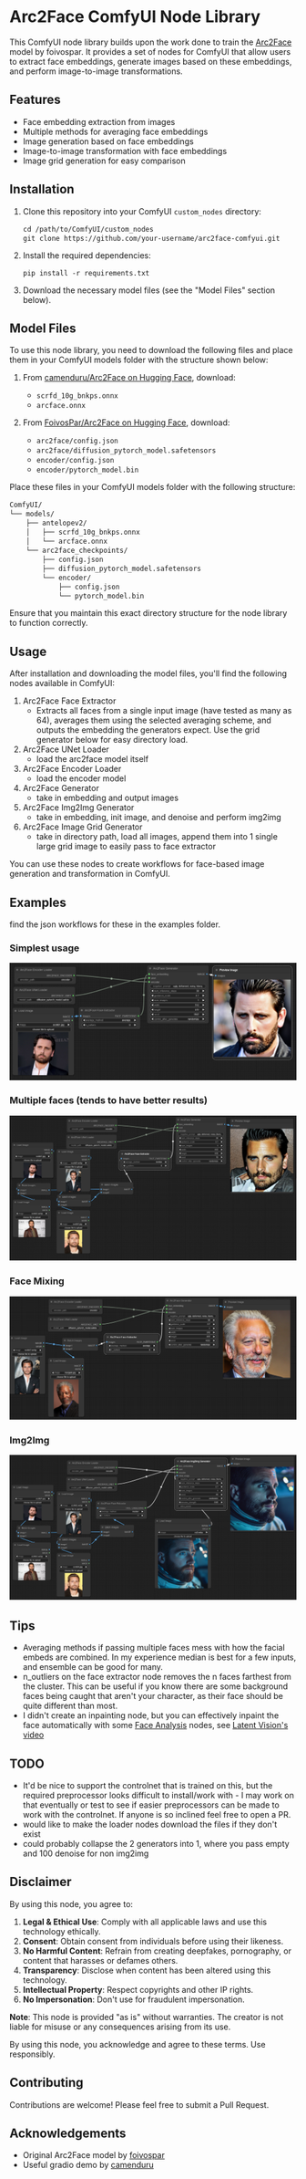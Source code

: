 # Arc2Face ComfyUI Node Library

This ComfyUI node library builds upon the work done to train the [Arc2Face](https://github.com/foivospar/Arc2Face) model by foivospar. It provides a set of nodes for ComfyUI that allow users to extract face embeddings, generate images based on these embeddings, and perform image-to-image transformations.

## Features

- Face embedding extraction from images
- Multiple methods for averaging face embeddings
- Image generation based on face embeddings
- Image-to-image transformation with face embeddings
- Image grid generation for easy comparison

## Installation

1. Clone this repository into your ComfyUI `custom_nodes` directory:

   ```
   cd /path/to/ComfyUI/custom_nodes
   git clone https://github.com/your-username/arc2face-comfyui.git
   ```

2. Install the required dependencies:

   ```
   pip install -r requirements.txt
   ```

3. Download the necessary model files (see the "Model Files" section below).

## Model Files

To use this node library, you need to download the following files and place them in your ComfyUI models folder with the structure shown below:

1. From [camenduru/Arc2Face on Hugging Face](https://huggingface.co/camenduru/Arc2Face/), download:

   - `scrfd_10g_bnkps.onnx`
   - `arcface.onnx`

2. From [FoivosPar/Arc2Face on Hugging Face](https://huggingface.co/FoivosPar/Arc2Face/tree/main), download:
   - `arc2face/config.json`
   - `arc2face/diffusion_pytorch_model.safetensors`
   - `encoder/config.json`
   - `encoder/pytorch_model.bin`

Place these files in your ComfyUI models folder with the following structure:

```
ComfyUI/
└── models/
    ├── antelopev2/
    │   ├── scrfd_10g_bnkps.onnx
    │   └── arcface.onnx
    └── arc2face_checkpoints/
        ├── config.json
        ├── diffusion_pytorch_model.safetensors
        └── encoder/
            ├── config.json
            └── pytorch_model.bin
```

Ensure that you maintain this exact directory structure for the node library to function correctly.

## Usage

After installation and downloading the model files, you'll find the following nodes available in ComfyUI:

1. Arc2Face Face Extractor
   - Extracts all faces from a single input image (have tested as many as 64), averages them using the selected averaging scheme, and outputs the embedding the generators expect. Use the grid generator below for easy directory load.
2. Arc2Face UNet Loader
   - load the arc2face model itself
3. Arc2Face Encoder Loader
   - load the encoder model
4. Arc2Face Generator
   - take in embedding and output images
5. Arc2Face Img2Img Generator
   - take in embedding, init image, and denoise and perform img2img
6. Arc2Face Image Grid Generator
   - take in directory path, load all images, append them into 1 single large grid image to easily pass to face extractor

You can use these nodes to create workflows for face-based image generation and transformation in ComfyUI.

## Examples

find the json workflows for these in the examples folder.

### Simplest usage

![single face image generation](examples/singleinput.PNG)

### Multiple faces (tends to have better results)

![multiple face image generation](examples/multiinput.png)

### Face Mixing

![mixing two distinct faces](examples/facemixing.PNG)

### Img2Img

![image to image with input faces](examples/i2i.PNG)

## Tips

- Averaging methods if passing multiple faces mess with how the facial embeds are combined. In my experience median is best for a few inputs, and ensemble can be good for many.
- n_outliers on the face extractor node removes the n faces farthest from the cluster. This can be useful if you know there are some background faces being caught that aren't your character, as their face should be quite different than most.
- I didn't create an inpainting node, but you can effectively inpaint the face automatically with some [Face Analysis](https://github.com/cubiq/ComfyUI_FaceAnalysis) nodes, see [Latent Vision's video](https://www.youtube.com/watch?v=UTmwyxHQ7pM)

## TODO

- It'd be nice to support the controlnet that is trained on this, but the required preprocessor looks difficult to install/work with - I may work on that eventually or test to see if easier preprocessors can be made to work with the controlnet. If anyone is so inclined feel free to open a PR.
- would like to make the loader nodes download the files if they don't exist
- could probably collapse the 2 generators into 1, where you pass empty and 100 denoise for non img2img

## Disclaimer

By using this node, you agree to:

1. **Legal & Ethical Use**: Comply with all applicable laws and use this technology ethically.
2. **Consent**: Obtain consent from individuals before using their likeness.
3. **No Harmful Content**: Refrain from creating deepfakes, pornography, or content that harasses or defames others.
4. **Transparency**: Disclose when content has been altered using this technology.
5. **Intellectual Property**: Respect copyrights and other IP rights.
6. **No Impersonation**: Don't use for fraudulent impersonation.

**Note**: This node is provided "as is" without warranties. The creator is not liable for misuse or any consequences arising from its use.

By using this node, you acknowledge and agree to these terms. Use responsibly.

## Contributing

Contributions are welcome! Please feel free to submit a Pull Request.

## Acknowledgements

- Original Arc2Face model by [foivospar](https://github.com/foivospar/Arc2Face)
- Useful gradio demo by [camenduru](https://github.com/camenduru/Arc2Face-jupyter)

